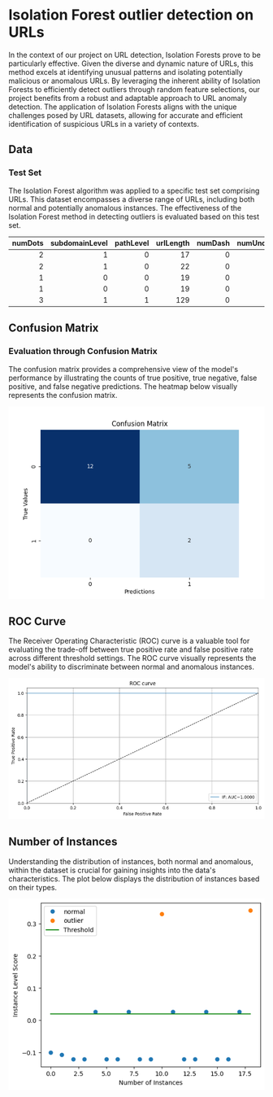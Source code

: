 # Isolation Forest outlier detection on URLs 

In the context of our project on URL detection, Isolation Forests prove to be particularly effective. Given the diverse and dynamic nature of URLs, this method excels at identifying unusual patterns and isolating potentially malicious or anomalous URLs. By leveraging the inherent ability of Isolation Forests to efficiently detect outliers through random feature selections, our project benefits from a robust and adaptable approach to URL anomaly detection. The application of Isolation Forests aligns with the unique challenges posed by URL datasets, allowing for accurate and efficient identification of suspicious URLs in a variety of contexts. 

## Data

### Test Set

The Isolation Forest algorithm was applied to a specific test set comprising URLs. This dataset encompasses a diverse range of URLs, including both normal and potentially anomalous instances. The effectiveness of the Isolation Forest method in detecting outliers is evaluated based on this test set.

|   numDots |   subdomainLevel |   pathLevel |   urlLength |   numDash |   numUnderscore |   numPercent |   numQueryComponents |   numApersand |   numDigits |   https |   ipAddress |   hostnameLength |   pathLength |   queryLength |   type |
|----------:|-----------------:|------------:|------------:|----------:|----------------:|-------------:|---------------------:|--------------:|------------:|--------:|------------:|-----------------:|-------------:|--------------:|-------:|
|         2 |                1 |           0 |          17 |         0 |               0 |            0 |                    0 |             0 |           0 |       1 |           0 |                9 |            0 |             0 |      0 |
|         2 |                1 |           0 |          22 |         0 |               0 |            0 |                    0 |             0 |           0 |       1 |           0 |               14 |            0 |             0 |      0 |
|         1 |                0 |           0 |          19 |         0 |               0 |            0 |                    0 |             0 |           0 |       1 |           0 |               10 |            1 |             0 |      0 |
|         1 |                0 |           0 |          19 |         0 |               0 |            0 |                    0 |             0 |           0 |       1 |           0 |               10 |            1 |             0 |      0 |
|         3 |                1 |           1 |         129 |         0 |               1 |            0 |                    8 |             7 |           7 |       0 |           0 |               11 |           10 |           100 |      0 |

## Confusion Matrix

### Evaluation through Confusion Matrix

The confusion matrix provides a comprehensive view of the model's performance by illustrating the counts of true positive, true negative, false positive, and false negative predictions. The heatmap below visually represents the confusion matrix.

![Confusion Matrix](..//reports//figures//performance_monitoring//confusion_matrix.png)

## ROC Curve

The Receiver Operating Characteristic (ROC) curve is a valuable tool for evaluating the trade-off between true positive rate and false positive rate across different threshold settings. The ROC curve visually represents the model's ability to discriminate between normal and anomalous instances.

![ROC Curve](..//reports//figures//performance_monitoring//roc_curve.png)

## Number of Instances

Understanding the distribution of instances, both normal and anomalous, within the dataset is crucial for gaining insights into the data's characteristics. The plot below displays the distribution of instances based on their types.

![Number of Instances](..//reports//figures//performance_monitoring//num_of_instances.png)

